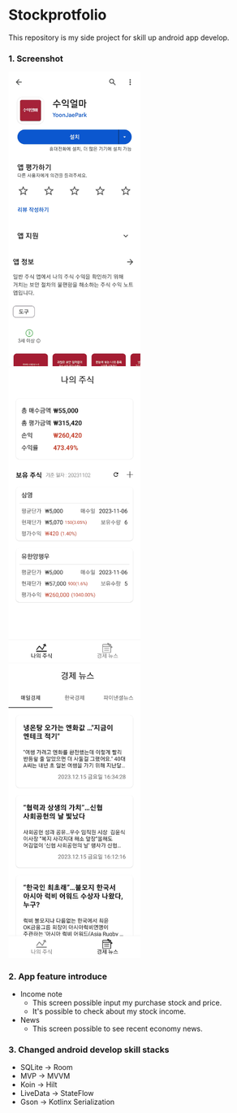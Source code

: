 # Stockprotfolio
This repository is my side project for skill up android app develop.
### 1. Screenshot

<p>
    <img src="./images/Screensho_Google Play Store.jpg" width="260">
    <img src="./images/Screenshot_My Stock.jpg" width="260">
    <img src="./images/Screenshot_News.jpg" width="260">
</p>

### 2. App feature introduce
- Income note
  - This screen possible input my purchase stock and price.
  - It's possible to check about my stock income.
- News
  - This screen possible to see recent economy news.

### 3. Changed android develop skill stacks
 - SQLite -> Room
 - MVP -> MVVM
 - Koin -> Hilt
 - LiveData -> StateFlow
 - Gson -> Kotlinx Serialization

